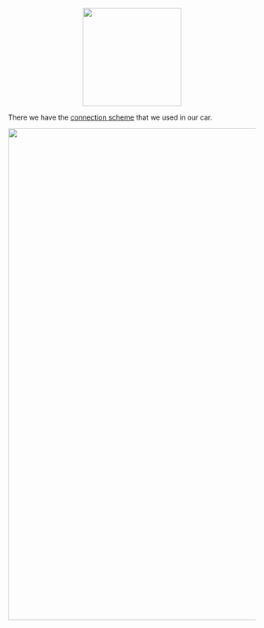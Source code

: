 <p align="center">
  <img width="200" height="200" src="https://github.com/Ploirad/WRO-2024-ArduMASTERS/assets/148375115/122c7233-1e41-4727-894d-9d810f12458b">
</p>
<p></p>There we have the <a href = "https://github.com/Ploirad/WRO-2024-ArduMASTERS/blob/main/Schemes/WRO_Car.jpg">connection scheme</a> that we used in our car.
</p>
<p align="center">
 <img src="https://github.com/Ploirad/WRO-2024-ArduMASTERS/blob/main/Schemes/WRO_Car.jpg" width="1000px" height="1000px" >
</p>
